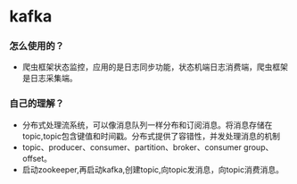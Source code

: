 # kafka

### 怎么使用的？
- 爬虫框架状态监控，应用的是日志同步功能，状态机端日志消费端，爬虫框架是日志采集端。

### 自己的理解？
- 分布式处理流系统，可以像消息队列一样分布和订阅消息。将消息存储在topic,topic包含键值和时间戳。分布式提供了容错性，并发处理消息的机制
- topic、producer、consumer、partition、broker、consumer group、offset。
- 启动zookeeper,再启动kafka,创建topic,向topic发消息，向topic消费消息。